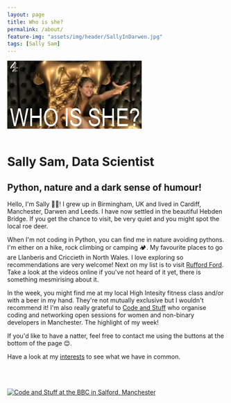 ```yaml
---
layout: page
title: Who is she? 
permalink: /about/
feature-img: "assets/img/header/SallyInDarwen.jpg"
tags: [Sally Sam]
---
```


![Gif of Nikki Grahame saying "Who is she?"](https://github.com/s-sam/s-sam.github.io/blob/master/assets/img/about/NikkiGrahameWhoIsShe.gif?raw=true)
<br><br>
# Sally Sam, Data Scientist
## Python, nature and a dark sense of humour!

Hello, I'm Sally 💃🏿! I grew up in Birmingham, UK and lived in Cardiff, Manchester, Darwen and Leeds. I have now settled in the beautiful Hebden Bridge. If you get the chance to visit, be very quiet and you might spot the local roe deer.

When I'm not coding in Python, you can find me in nature avoiding pythons. I'm either on a hike, rock climbing or camping 🏕. My favourite places to go are Llanberis and Criccieth in North Wales. I love exploring so recommendations are very welcome! Next on my list is to visit [Rufford Ford](https://goo.gl/maps/Yxwb7Ku65RvFtxh29). Take a look at the videos online if you've not heard of it yet, there is something mesmirising about it.

In the week, you might find me at my local High Intesity fitness class and/or with a beer in my hand. They're not mutually exclusive but I wouldn't recommend it! I'm also really grateful to [Code and Stuff](https://codeandstuff-manchester.github.io/) who organise coding and networking open sessions for women and non-binary developers in Manchester. The highlight of my week!

If you'd like to have a natter, feel free to contact me using the buttons at the bottom of the page 😊.

Have a look at my [interests](https://s-sam.github.io/interests/) to see what we have in common.

<br><br><br>
[![Code and Stuff at the BBC in Salford, Manchester](https://github.com/s-sam/s-sam.github.io/blob/master/assets/img/about/CodeAndStuffBBC.png?raw=true)](https://www.facebook.com/codeandstuff.manc/photos/a.2166037316775325/5293111637401195/)
